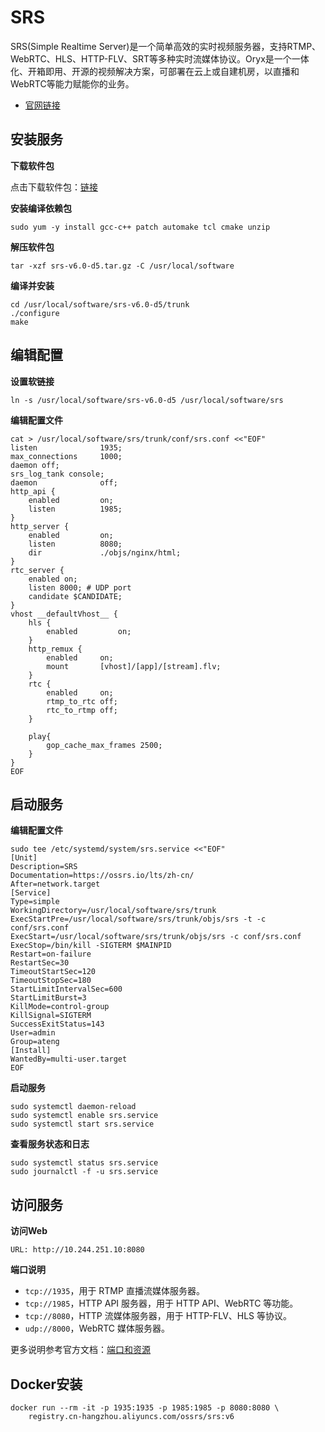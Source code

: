 # SRS

SRS(Simple Realtime Server)是一个简单高效的实时视频服务器，支持RTMP、WebRTC、HLS、HTTP-FLV、SRT等多种实时流媒体协议。Oryx是一个一体化、开箱即用、开源的视频解决方案，可部署在云上或自建机房，以直播和WebRTC等能力赋能你的业务。

- [官网链接](https://ossrs.io/lts/zh-cn/)



## 安装服务

**下载软件包**

点击下载软件包：[链接](https://gitee.com/ossrs/srs/archive/refs/tags/v6.0-d5.tar.gz)

**安装编译依赖包**

```
sudo yum -y install gcc-c++ patch automake tcl cmake unzip
```

**解压软件包**

```
tar -xzf srs-v6.0-d5.tar.gz -C /usr/local/software
```

**编译并安装**

```
cd /usr/local/software/srs-v6.0-d5/trunk
./configure
make
```

## 编辑配置

**设置软链接**

```
ln -s /usr/local/software/srs-v6.0-d5 /usr/local/software/srs
```

**编辑配置文件**

```
cat > /usr/local/software/srs/trunk/conf/srs.conf <<"EOF"
listen              1935;
max_connections     1000;
daemon off;
srs_log_tank console;
daemon              off;
http_api {
    enabled         on;
    listen          1985;
}
http_server {
    enabled         on;
    listen          8080;
    dir             ./objs/nginx/html;
}
rtc_server {
    enabled on;
    listen 8000; # UDP port
    candidate $CANDIDATE;
}
vhost __defaultVhost__ {
    hls {
        enabled         on;
    }
    http_remux {
        enabled     on;
        mount       [vhost]/[app]/[stream].flv;
    }
    rtc {
        enabled     on;
        rtmp_to_rtc off;
        rtc_to_rtmp off;
    }

    play{
        gop_cache_max_frames 2500;
    }
}
EOF
```

## 启动服务

**编辑配置文件**

```
sudo tee /etc/systemd/system/srs.service <<"EOF"
[Unit]
Description=SRS
Documentation=https://ossrs.io/lts/zh-cn/
After=network.target
[Service]
Type=simple
WorkingDirectory=/usr/local/software/srs/trunk
ExecStartPre=/usr/local/software/srs/trunk/objs/srs -t -c conf/srs.conf
ExecStart=/usr/local/software/srs/trunk/objs/srs -c conf/srs.conf
ExecStop=/bin/kill -SIGTERM $MAINPID
Restart=on-failure
RestartSec=30
TimeoutStartSec=120
TimeoutStopSec=180
StartLimitIntervalSec=600
StartLimitBurst=3
KillMode=control-group
KillSignal=SIGTERM
SuccessExitStatus=143
User=admin
Group=ateng
[Install]
WantedBy=multi-user.target
EOF
```

**启动服务**

```
sudo systemctl daemon-reload
sudo systemctl enable srs.service
sudo systemctl start srs.service
```

**查看服务状态和日志**

```
sudo systemctl status srs.service
sudo journalctl -f -u srs.service
```

## 访问服务

**访问Web**

```
URL: http://10.244.251.10:8080
```

**端口说明**

- `tcp://1935`，用于 RTMP 直播流媒体服务器。
- `tcp://1985`，HTTP API 服务器，用于 HTTP API、WebRTC 等功能。
- `tcp://8080`，HTTP 流媒体服务器，用于 HTTP-FLV、HLS 等协议。
- `udp://8000`，WebRTC 媒体服务器。

更多说明参考官方文档：[端口和资源](https://ossrs.io/lts/zh-cn/docs/v6/doc/resource)



## Docker安装

```
docker run --rm -it -p 1935:1935 -p 1985:1985 -p 8080:8080 \
    registry.cn-hangzhou.aliyuncs.com/ossrs/srs:v6
```

